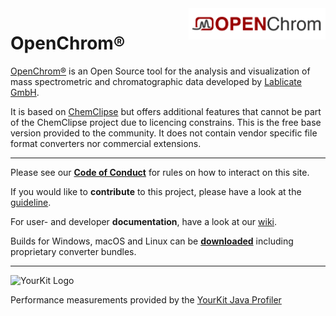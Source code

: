 <img src="OpenChrom.png" height="50" align="right">

# OpenChrom®

[OpenChrom®](https://en.wikipedia.org/wiki/OpenChrom) is an Open Source tool for the analysis and visualization of mass spectrometric and chromatographic data developed by [Lablicate GmbH](https://lablicate.com).

It is based on [ChemClipse](https://github.com/eclipse/chemclipse) but offers additional features that cannot be part of the ChemClipse project due to licencing constrains. This is the free base version provided to the community. It does not contain vendor specific file format converters nor commercial extensions.

---

Please see our **[Code of Conduct](https://github.com/OpenChrom/openchrom/blob/develop/CODE_OF_CONDUCT.md)** for rules on how to interact on this site.

If you would like to **contribute** to this project, please have a look at the [guideline](https://github.com/OpenChrom/openchrom/blob/develop/CONTRIBUTING.md).

For user- and developer **documentation**, have a look at our [wiki](https://github.com/OpenChrom/openchrom/wiki).

Builds for Windows, macOS and Linux can be **[downloaded](https://openchrom.net/download)** including proprietary converter bundles.

---

![YourKit Logo](https://www.yourkit.com/images/yklogo.png)

Performance measurements provided by the [YourKit Java Profiler](https://www.yourkit.com/java/profiler/)
